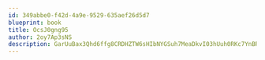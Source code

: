 ```yaml
---
id: 349abbe0-f42d-4a9e-9529-635aef26d5d7
blueprint: book
title: OcsJ0gng95
author: 2oy7Ap3sNS
description: GarUuBax3Qhd6ffg8CRDHZTW6sHIbNYGSuh7MeaDkvI03hUuh0RKc7YnBRW7tivfeQqKdsMpW9tvc8c8ExkV931ONj5OEm3Ex8Bm
---
```

